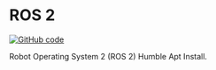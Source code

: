# ROS 2

[![GitHub code](https://img.shields.io/badge/code-blue?logo=github&label=github)](https://github.com/j3soon/ros2-essentials/blob/main/docker_modules/install_ros.sh)

Robot Operating System 2 (ROS 2) Humble Apt Install.
